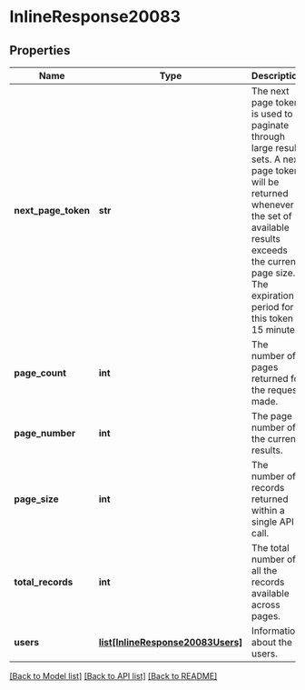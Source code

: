 # InlineResponse20083

## Properties
Name | Type | Description | Notes
------------ | ------------- | ------------- | -------------
**next_page_token** | **str** | The next page token is used to paginate through large result sets. A next page token will be returned whenever the set of available results exceeds the current page size. The expiration period for this token is 15 minutes. | [optional] 
**page_count** | **int** | The number of pages returned for the request made. | [optional] 
**page_number** | **int** | The page number of the current results. | [optional] [default to 1]
**page_size** | **int** | The number of records returned within a single API call. | [optional] [default to 30]
**total_records** | **int** | The total number of all the records available across pages. | [optional] 
**users** | [**list[InlineResponse20083Users]**](InlineResponse20083Users.md) | Information about the users. | [optional] 

[[Back to Model list]](../README.md#documentation-for-models) [[Back to API list]](../README.md#documentation-for-api-endpoints) [[Back to README]](../README.md)

